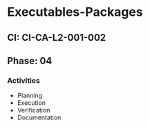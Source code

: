 # Executables-Packages

## CI: CI-CA-L2-001-002
## Phase: 04

### Activities
- Planning
- Execution
- Verification
- Documentation

